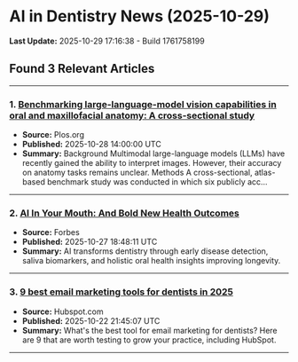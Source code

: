 # AI in Dentistry News (2025-10-29)

**Last Update:** 2025-10-29 17:16:38 - Build 1761758199

## Found 3 Relevant Articles

---

### 1. [Benchmarking large-language-model vision capabilities in oral and maxillofacial anatomy: A cross-sectional study](https://journals.plos.org/plosone/article?id=10.1371/journal.pone.0335775)
- **Source:** Plos.org
- **Published:** 2025-10-28 14:00:00 UTC
- **Summary:** Background Multimodal large-language models (LLMs) have recently gained the ability to interpret images. However, their accuracy on anatomy tasks remains unclear.   Methods A cross-sectional, atlas-based benchmark study was conducted in which six publicly acc…

---

### 2. [AI In Your Mouth: And Bold New Health Outcomes](https://www.forbes.com/sites/johnwerner/2025/10/27/ai-in-your-mouth-and-bold-new-health-outcomes/)
- **Source:** Forbes
- **Published:** 2025-10-27 18:48:11 UTC
- **Summary:** AI transforms dentistry through early disease detection, saliva biomarkers, and holistic oral health insights improving longevity.

---

### 3. [9 best email marketing tools for dentists in 2025](https://blog.hubspot.com/marketing/best-email-marketing-tools-for-dentist#article)
- **Source:** Hubspot.com
- **Published:** 2025-10-22 21:45:07 UTC
- **Summary:** What's the best tool for email marketing for dentists? Here are 9 that are worth testing to grow your practice, including HubSpot.

---

